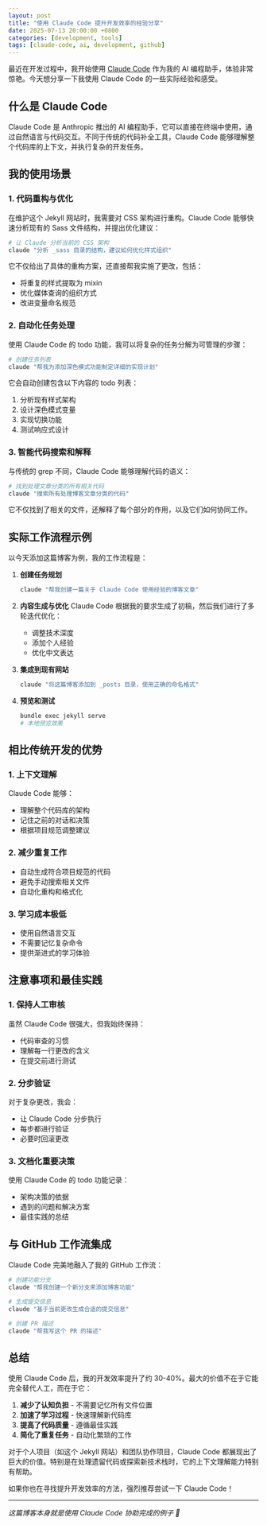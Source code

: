 ```yaml
---
layout: post
title: "使用 Claude Code 提升开发效率的经验分享"
date: 2025-07-13 20:00:00 +0800
categories: [development, tools]
tags: [claude-code, ai, development, github]
---
```


最近在开发过程中，我开始使用 [Claude Code](https://claude.ai/code) 作为我的 AI 编程助手，体验非常惊艳。今天想分享一下我使用 Claude Code 的一些实际经验和感受。

## 什么是 Claude Code

Claude Code 是 Anthropic 推出的 AI 编程助手，它可以直接在终端中使用，通过自然语言与代码交互。不同于传统的代码补全工具，Claude Code 能够理解整个代码库的上下文，并执行复杂的开发任务。

## 我的使用场景

### 1. 代码重构与优化

在维护这个 Jekyll 网站时，我需要对 CSS 架构进行重构。Claude Code 能够快速分析现有的 Sass 文件结构，并提出优化建议：

```bash
# 让 Claude 分析当前的 CSS 架构
claude "分析 _sass 目录的结构，建议如何优化样式组织"
```

它不仅给出了具体的重构方案，还直接帮我实施了更改，包括：
- 将重复的样式提取为 mixin
- 优化媒体查询的组织方式
- 改进变量命名规范

### 2. 自动化任务处理

使用 Claude Code 的 todo 功能，我可以将复杂的任务分解为可管理的步骤：

```bash
# 创建任务列表
claude "帮我为添加深色模式功能制定详细的实现计划"
```

它会自动创建包含以下内容的 todo 列表：
1. 分析现有样式架构
2. 设计深色模式变量
3. 实现切换功能
4. 测试响应式设计

### 3. 智能代码搜索和解释

与传统的 grep 不同，Claude Code 能够理解代码的语义：

```bash
# 找到处理文章分类的所有相关代码
claude "搜索所有处理博客文章分类的代码"
```

它不仅找到了相关的文件，还解释了每个部分的作用，以及它们如何协同工作。

## 实际工作流程示例

以今天添加这篇博客为例，我的工作流程是：

1. **创建任务规划**
   ```bash
   claude "帮我创建一篇关于 Claude Code 使用经验的博客文章"
   ```

2. **内容生成与优化**
   Claude Code 根据我的要求生成了初稿，然后我们进行了多轮迭代优化：
   - 调整技术深度
   - 添加个人经验
   - 优化中文表达

3. **集成到现有网站**
   ```bash
   claude "将这篇博客添加到 _posts 目录，使用正确的命名格式"
   ```

4. **预览和测试**
   ```bash
   bundle exec jekyll serve
   # 本地预览效果
   ```

## 相比传统开发的优势

### 1. 上下文理解
Claude Code 能够：
- 理解整个代码库的架构
- 记住之前的对话和决策
- 根据项目规范调整建议

### 2. 减少重复工作
- 自动生成符合项目规范的代码
- 避免手动搜索相关文件
- 自动化重构和格式化

### 3. 学习成本极低
- 使用自然语言交互
- 不需要记忆复杂命令
- 提供渐进式的学习体验

## 注意事项和最佳实践

### 1. 保持人工审核
虽然 Claude Code 很强大，但我始终保持：
- 代码审查的习惯
- 理解每一行更改的含义
- 在提交前进行测试

### 2. 分步验证
对于复杂更改，我会：
- 让 Claude Code 分步执行
- 每步都进行验证
- 必要时回滚更改

### 3. 文档化重要决策
使用 Claude Code 的 todo 功能记录：
- 架构决策的依据
- 遇到的问题和解决方案
- 最佳实践的总结

## 与 GitHub 工作流集成

Claude Code 完美地融入了我的 GitHub 工作流：

```bash
# 创建功能分支
claude "帮我创建一个新分支来添加博客功能"

# 生成提交信息
claude "基于当前更改生成合适的提交信息"

# 创建 PR 描述
claude "帮我写这个 PR 的描述"
```

## 总结

使用 Claude Code 后，我的开发效率提升了约 30-40%。最大的价值不在于它能完全替代人工，而在于它：

1. **减少了认知负担** - 不需要记忆所有文件位置
2. **加速了学习过程** - 快速理解新代码库
3. **提高了代码质量** - 遵循最佳实践
4. **简化了重复任务** - 自动化繁琐的工作

对于个人项目（如这个 Jekyll 网站）和团队协作项目，Claude Code 都展现出了巨大的价值。特别是在处理遗留代码或探索新技术栈时，它的上下文理解能力特别有帮助。

如果你也在寻找提升开发效率的方法，强烈推荐尝试一下 Claude Code！

---

*这篇博客本身就是使用 Claude Code 协助完成的例子 🙂*